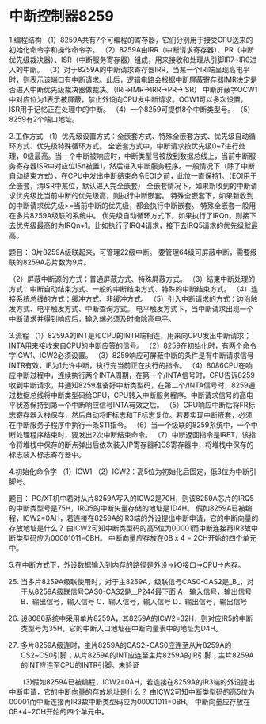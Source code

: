 # 中断控制器8259

1.编程结构
 （1）8259A共有7个可编程的寄存器，它们分别用于接受CPU送来的初始化命令字和操作命令字。
 （2）8259A由IRR（中断请求寄存器）、PR（中断优先级裁决器）、ISR（中断服务寄存器）组成，用来接收和处理从引脚IR7~IR0进入的中断。
 （3）对于8259A的中断请求寄存器IRR，当某一个IRi端呈现高电平时，则表示该端口有中断请求。此后，逻辑电路会根据中断屏蔽寄存器IMR决定是否进入中断优先级裁决器做裁决。（IRi->IMR->IRR->PR->ISR）
 中断屏蔽字OCW1中对应位为1表示被屏蔽，禁止外设向CPU发中断请求。OCW1可以多次设置。
 ISR用于记忆正在处理中的中断。
 （4）一个8259可提供8个中断类型号。
 （5）8259有2个端口地址。

2.工作方式
 （1）优先级设置方式：全嵌套方式、特殊全嵌套方式、优先级自动循环方式、优先级特殊循环方式。
   全嵌套方式中，中断请求按优先级0~7进行处理，0级最高。当一个中断被响应时，中断类型号被放到数据总线上，当前中断服务寄存器ISR中对应位ISn被置1，然后进入中断服务程序。一般情况下（除了中断自动结束方式），在CPU中发出中断结束命令EOI之前，此位一直保持1。（EOI用于全嵌套，清ISR中某位，默认进入完全嵌套）
   全嵌套情况下，如果新收到的中断请求优先级比当前中断的优先级高，则执行中断嵌套。
   特殊全嵌套下，如果新收到的中断请求优先级>=当前中断的优先级，都会执行中断嵌套。
   特殊全嵌套一般用在多片8259A级联的系统中。
   优先级自动循环方式下，如果执行了IRQn，则接下去优先级最高的为IRQn+1。比如执行了IRQ4请求，接下去IRQ5请求的优先级就最高。
   
   题目：
    3片8259A级联起来，可管理22级中断。
    要管理64级可屏蔽中断，需要级联的8259A芯片数为9片。
   
 （2）屏蔽中断源的方式：普通屏蔽方式、特殊屏蔽方式。
 （3）结束中断处理的方式：中断自动结束方式、一般的中断结束方式、特殊的中断结束方式。
 （4）连接系统总线的方式：缓冲方式、非缓冲方式。
 （5）引入中断请求的方式：边沿触发方式、电平触发方式、中断查询方式。
   电平触发方式下，当中断请求出现一个中断请求并得到响应后，输入端必须及时撤除高电平。
   
3.流程
 （1）8259A的INT是和CPU的INTR端相连，用来向CPU发出中断请求；INTA用来接收来自CPU的中断应答的信号。
 （2）8259在初始化时，有两个命令字ICW1、ICW2必须设置。
 （3）8259响应可屏蔽中断的条件是有中断请求信号INTR有效，IF为1允许中断，执行完当前正在执行的指令。
 （4）8086CPU在响应中断过程中，连续执行两个INTA周期，在第一个/INTA信号时，CPU告诉8259收到中断请求，并通知8259准备好中断类型码，在第二个/INTA信号时，8259通过数据总线将中断类型码给CPU，CPU转入中断服务程序。中断请求信号的高电平状态保持到第一个中断响应信号INTA有效之后。
 （5）CPU响应中断后将FR标志寄存器入栈保存，然后自动将IF标志和TF标志复位。若要实现中断嵌套，必须在中断服务子程序中执行一条STI指令。
 （6）当一个级联的8259系统中，一个中断处理程序结束时，要发出2次中断结束命令。
 （7）中断返回指令是IRET，该指令将堆栈中保存的断点弹出后依次装入IP寄存器和CS寄存器中，将堆栈中保存的标志装入标志寄存器中。

4.初始化命令字
 （1）ICW1
 （2）ICW2：高5位为初始化后固定，低3位为中断引脚号。

题目：
 PC/XT机中若对从片8259A写入的ICW2是70H，则该8259A芯片的IRQ5的中断类型号是75H，IRQ5的中断矢量存储的地址是1D4H。
 假如8259A已被编程，ICW2=0AH，若连接在8259A的IR3端的外设提出中断申请，它的中断向量的存放地址是什么？
  由ICW2可知中断类型码的高5位为00001而中断连接再IR3故中断类型码应为00001011=0BH。
  中断向量应存放在0B x 4 = 2CH开始的四个单元中。
  
5.在中断方式下，外设数据输入到内存的路径是外设→I∕O接口→CPU→内存。

25.	当多片8259A级联使用时，对于主8259A，级联信号CAS0-CAS2是_B_，对于从8259A级联信号CAS0-CAS2是__P244最下面 
A．输入信号，输出信号      B．输出信号，输入信号
C．输入信号，输入信号      D．输出信号，输出信号

7.	设8086系统中采用单片8259A，其8259A的ICW2=32H，则对应IR5的中断类型号为35H，它的中断入口地址在中断向量表中的地址为D4H。
10.	多片8259A级连时，主片8259A的CAS2~CAS0应连至从片8259A的CS2~CS0引脚；从片8259A的INT应连至主片8259A的IR引脚；主片8259A的INT应连至CPU的INTR引脚。未验证
 
　　(3)假如8259A已被编程，ICW2=0AH，若连接在8259A的IR3端的外设提出中断申请，它的中断向量的存放地址是什么？
由ICW2可知中断类型码的高5位为00001而中断连接再IR3故中断类型码应为00001011=0BH。
中断向量应存放在0B*4=2CH开始的四个单元中。
